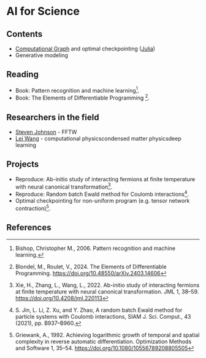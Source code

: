 # AI for Science

## Contents
- [Computational Graph](([Python](https://github.com/GiggleLiu/marburg))) and optimal checkpointing ([Julia](https://github.com/GiggleLiu/TreeverseAlgorithm.jl/tree/master/test))
- Generative modeling

## Reading
- Book: Pattern recognition and machine learning[^Bishop2006].
- Book: The Elements of Differentiable Programming [^Blondel2024].

## Researchers in the field

- [Steven Johnson](https://scholar.google.com/citations?hl=zh-CN&user=_MHaph0AAAAJ) - FFTW
- [Lei Wang](https://scholar.google.com/citations?hl=zh-CN&user=t4m9TCIAAAAJ) - computational physicscondensed matter physicsdeep learning

## Projects
- Reproduce: Ab-initio study of interacting fermions at finite temperature with neural canonical transformation[^Xie2022].
- Reproduce: Random batch Ewald method for Coulomb interactions[^Jin2021].
- Optimal checkpointing for non-uniform program (e.g. tensor network contraction)[^Griewank1992].

## References
[^Griewank1992]: Griewank, A., 1992. Achieving logarithmic growth of temporal and spatial complexity in reverse automatic differentiation. Optimization Methods and Software 1, 35–54. https://doi.org/10.1080/10556789208805505

[^Blondel2024]: Blondel, M., Roulet, V., 2024. The Elements of Differentiable Programming. https://doi.org/10.48550/arXiv.2403.14606
[^Bishop2006]: Bishop, Christopher M., 2006. Pattern recognition and machine learning.
[^Xie2022]: Xie, H., Zhang, L., Wang, L., 2022. Ab-initio study of interacting fermions at finite temperature with neural canonical transformation. JML 1, 38–59. https://doi.org/10.4208/jml.220113
[^Jin2021]: S. Jin, L. Li, Z. Xu, and Y. Zhao, A random batch Ewald method for particle systems with Coulomb interactions, SIAM J. Sci. Comput., 43 (2021), pp. B937–B960.